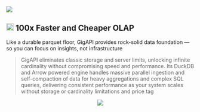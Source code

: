 # <img src="https://github.com/user-attachments/assets/5b0a4a37-ecab-4ca6-b955-1a2bbccad0b4" />

## <img src="https://github.com/user-attachments/assets/74a1fa93-5e7e-476d-93cb-be565eca4a59" height=20 />  100x Faster and Cheaper OLAP
Like a durable parquet floor, GigAPI provides rock-solid data foundation — so you can focus on insights, not infrastructure

> GigAPI eliminates classic storage and server limits, unlocking infinite cardinality without compromising speed and performance. Its DuckDB and Arrow powered engine handles massive parallel ingestion and self-compaction of data for heavy aggregations and complex SQL queries, delivering consistent performance as your system scales without storage or cardinality limitations and price tag

<p align="center">
  <!-- <img src="https://github.com/user-attachments/assets/1689f098-9773-4bd9-8438-51a93a8777b1" width=300> -->
  <img src="https://github.com/user-attachments/assets/573938a0-c2d9-41bf-8cfc-638904d559f0">
</p>
